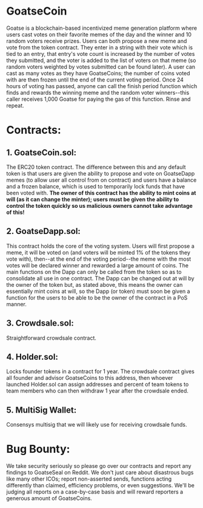 # GoatseCoin
Goatse is a blockchain-based incentivized meme generation platform where users cast votes on their favorite memes of the day and the winner and 10 random voters receive prizes. Users can both propose a new meme and vote from the token contract. They enter in a string with their vote which is tied to an entry, that entry's vote count is increased by the number of votes they submitted, and the voter is added to the list of voters on that meme (so random voters weighted by votes submitted can be found later). A user can cast as many votes as they have GoatseCoins; the number of coins voted with are then frozen until the end of the current voting period. Once 24 hours of voting has passed, anyone can call the finish period function which finds and rewards the winning meme and the random voter winners--this caller receives 1,000 Goatse for paying the gas of this function. Rinse and repeat.


<h1>Contracts:</h1>
<h2>1. GoatseCoin.sol:</h2> 
The ERC20 token contract. The difference between this and any default token is that users are given the ability to propose and vote on GoatseDapp memes (to allow user all control from on contract) and users have a balance and a frozen balance, which is used to temporarily lock funds that have been voted with. <b>The owner of this contract has the ability to mint coins at will (as it can change the minter); users must be given the ability to control the token quickly so us malicious owners cannot take advantage of this!</b>

<h2>2. GoatseDapp.sol:</h2> 
This contract holds the core of the voting system. Users will first propose a meme, it will be voted on (and voters will be minted 1% of the tokens they vote with), then--at the end of the voting period--the meme with the most votes will be declared winner and rewarded a large amount of coins. The main functions on the Dapp can only be called from the token so as to consolidate all use in one contract. The Dapp can be changed out at will by the owner of the token but, as stated above,  this means the owner can essentially mint coins at will, so the Dapp (or token) must soon be given a function for the users to be able to be the owner of the contract in a PoS manner.

<h2>3. Crowdsale.sol:</h2>
Straightforward crowdsale contract.
<h2>4. Holder.sol:</h2> 
Locks founder tokens in a contract for 1 year. The crowdsale contract gives all founder and advisor GoatseCoins to this address, then whoever launched Holder.sol can assign addresses and percent of team tokens to team members who can then withdraw 1 year after the crowdsale ended.
<h2>5. MultiSig Wallet:</h2> 
Consensys multisig that we will likely use for receiving crowdsale funds.


<h1>Bug Bounty:</h1>

We take security seriously so please  go over our contracts and report any findings to GoatseSeal on Reddit. We don't just care about disastrous bugs like many other ICOs; report non-asserted sends, functions acting differently than claimed, efficiency problems, or even suggestions. We'll be judging all reports on a case-by-case basis and will reward reporters a generous amount of GoatseCoins.
